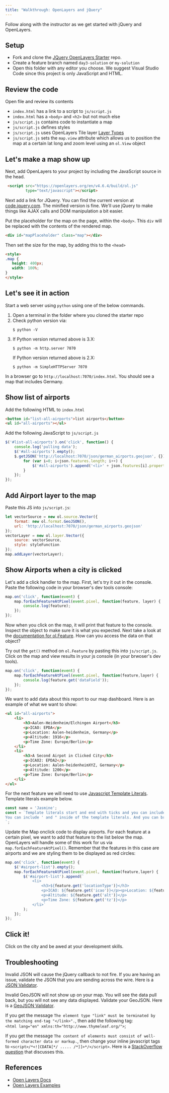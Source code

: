 ```yaml
---
title: "Walkthrough: OpenLayers and jQuery"
---
```


Follow along with the instructor as we get started with jQuery and OpenLayers.

## Setup

- Fork and clone the [JQuery OpenLayers Starter](https://gitlab.com/LaunchCodeTraining/jquery-open-layers-starter) repo.
- Create a feature branch named `day3-solution` or `my-solution`
- Open this folder with any editor you choose. We suggest Visual Studio Code since this project is only JavaScript and HTML.

## Review the code
Open file  and review its contents
- `index.html` has a link to a script to `js/script.js`
- `index.html` has a `<body>` and `<h2>` but not much else
- `js/script.js` contains code to instantiate a map
- `js/script.js` defines styles
- `js/script.js` uses OpenLayers Tile layer [Layer Types](https://openlayers.org/en/v4.6.4/apidoc/ol.source.html)
- `js/script.js` sets the `map.view` attribute which allows us to position the map at a certain lat long and zoom level using an `ol.View` object

## Let's make a map show up
Next, add OpenLayers to your project by including the JavaScript source in the head.
```html
 <script src="https://openlayers.org/en/v4.6.4/build/ol.js"
         type="text/javascript"></script>
 ```

Next add a link for JQuery. You can find the current version at [code.jquery.com](https://code.jquery.com). The minified version is fine. We'll use jQuery to make things like AJAX calls and DOM manipulation a bit easier.

Put the placeholder for the map on the page, within the `<body>`. This `div` will be replaced with the contents of the rendered map.
 ```html
<div id="mapPlaceholder" class="map"></div>
 ```

 Then set the size for the map, by adding this to the `<head>`
 ```html
<style>
.map {
    height: 400px;
    width: 100%;
}
</style>
 ```
## Let's see it in action
Start a web server using `python` using one of the below commands.
1. Open a terminal in the folder where you cloned the starter repo
2. Check python version via:
    ```nohighlight
    $ python -V
    ```
3. If Python version returned above is 3.X:
    ```nohighlight
    $ python -m http.server 7070
    ```
    If Python version returned above is 2.X:
    ```nohighlight
    $ python -m SimpleHTTPServer 7070
    ```

In a browser go to `http://localhost:7070/index.html`. You should see a map that includes Germany.

## Show list of airports
Add the following HTML to `index.html`
```html
<button id="list-all-airports">list airports</button>
<ul id="all-airports"></ul>
```

Add the following JavaScript to `js/script.js`
```js
$('#list-all-airports').on('click', function() {
    console.log('pulling data');
    $('#all-airports').empty();        
    $.getJSON('http://localhost:7070/json/german_airports.geojson', {}).done(function(json) {
        for (var i=0; i<json.features.length; i++) {
            $('#all-airports').append('<li>' + json.features[i].properties.dataField + '</li>');
        }
    });
});
```

## Add Airport layer to the map
Paste this JS into `js/script.js`:
```js
let vectorSource = new ol.source.Vector({
    format: new ol.format.GeoJSON(),
    url: 'http://localhost:7070/json/german_airports.geojson'
});
vectorLayer = new ol.layer.Vector({
    source: vectorSource,
    style: styleFunction
});
map.addLayer(vectorLayer);
```

## Show Airports when a city is clicked
Let's add a click handler to the map. First, let's try it out in the console. Paste the following code in your browser's dev tools console:

```js
map.on('click', function(event) {
    map.forEachFeatureAtPixel(event.pixel, function(feature, layer) {
        console.log(feature);
    });
});
```

Now when you click on the map, it will print that feature to the console. Inspect the object to make sure it is what you expected. Next take a look at the [documentation for ol.Feature](https://openlayers.org/en/latest/apidoc/ol.Feature.html). How can you access the data on that object?

Try out the `get()` method on `ol.Feature` by pasting this into `js/script.js`. Click on the map and view results in your js console (in your brwoser's dev tools).
```js
map.on('click', function(event) {
    map.forEachFeatureAtPixel(event.pixel, function(feature,layer) {
        console.log(feature.get('dataField'));
    });
});
```

We want to add data about this report to our map dashboard. Here is an example of what we want to show:

```html
<ul id="all-airports">
    <li>
        <h3>Aalen-Heidenheim/Elchingen Airport</h3>
        <p>ICAO: EPDA</p>
        <p>Location: Aalen-heidenheim, Germany</p>
        <p>Altitude: 1916</p>
        <p>Time Zone: Europe/Berlin</p>
    </li>
    <li>
        <h3>A Second Airpot in Clicked City</h3>
        <p>ICAO2: EPDA2</p>
        <p>Location: Aalen-heidenheimXYZ, Germany</p>
        <p>Altitude: 1200</p>
        <p>Time Zone: Europe/Berlin</p>
    </li>
</ul>
```

For the next feature we will need to use [Javascript Template Literals](https://developer.mozilla.org/en-US/docs/Web/JavaScript/Reference/Template_literals). Template literals example below.
```javascript
const name = 'Jasmine';
const = `Template literals start and end with ticks and you can includes variables like so. Hello ${name}. 
You can include ' and " inside of the template literals. And you can break into multiple lines.
`;
```

Update the Map onclick code to display airports. For each feature at a certain pixel, we want to add that feature to the list below the map. OpenLayers will handle some of this work for us via `map.forEachFeatureAtPixel()`. Remember that the features in this case are airports and we are styling them to be displayed as red circles:
```js
map.on('click', function(event) {
    $('#airport-list').empty();    
    map.forEachFeatureAtPixel(event.pixel, function(feature,layer) {
        $('#airport-list').append(`
            <li>
                <h3>${feature.get('locationType')}</h3>
                <p>ICAO: ${feature.get('icao')}</p><p>Location: ${feature.get('dataField')}, ${feature.get('country')}</p>
                <p>Altitude: ${feature.get('alt')}</p>
                <p>Time Zone: ${feature.get('tz')}</p>
            </li>`
        );
    });
});
```

## Click it!
Click on the city and be awed at your development skills.

## Troubleshooting

Invalid JSON will cause the jQuery callback to not fire. If you are having an issue, validate the JSON that you are sending across the wire. Here is a [JSON Validator](https://jsonlint.com/).

Invalid GeoJSON will not show up on your map. You will see the data pull back, but you will not see any data displayed. Validate your GeoJSON. Here is a [GeoJSON Validator](http://geojson.io/o).

If you get the message `The element type "link" must be terminated by the matching end-tag "</link>".`, then add the following tag:  
 `<html lang="en" xmlns:th="http://www.thymeleaf.org/">`;

If you get the message `The content of elements must consist of well-formed character data or markup.`, then change your inline javascript tags to `<script>/*<![CDATA[*/ ..... /*]]>*/</script>`. Here is a [StackOverflow question](ihttps://stackoverflow.com/questions/4338538/error-parsing-xhtml-the-content-of-elements-must-consist-of-well-formed-charact/4338816) that discusses this.


## References
- [Open Layers Docs](https://openlayers.org/en/latest/apidoc/)
- [Open Layers Examples](https://openlayers.org/en/latest/examples/)
